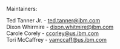 Maintainers:

Ted Tanner Jr. - ted.tanner@ibm.com  
Dixon Whirmire - dixon.whitmire@ibm.com  
Carole Corely - ccorley@us.ibm.com  
Tori McCaffrey - vamccaff@us.ibm.com
